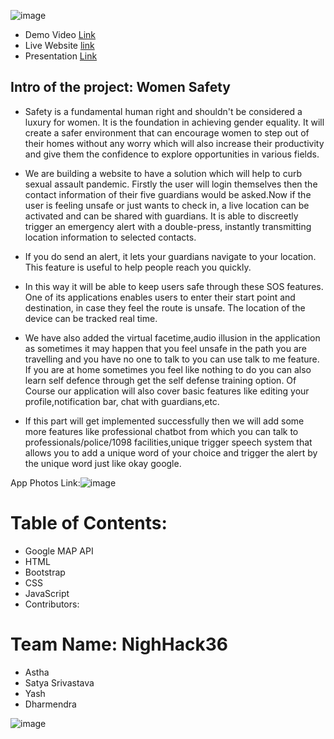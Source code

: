   ![image](https://user-images.githubusercontent.com/78973509/114281861-737b5d00-9a5e-11eb-96ba-42bebbe0b3e1.png) 
  
* Demo Video [Link](https://youtu.be/SXnz1QGLXG8)
* Live Website [link](https://nighthack36.github.io/Rakshak/)
* Presentation [Link](https://drive.google.com/file/d/1VYw9GZCICA5GhzlSiX6PNzCICvWlQY-a/view?usp=sharing)


## Intro of the project: Women Safety

* Safety is a fundamental human right and shouldn't be considered a luxury for women. It is the foundation in achieving gender equality. It will create a safer environment that can encourage women to step out of their homes without any worry which will also increase their productivity and give them the confidence to explore opportunities in various fields.

* We are building a website to have a solution which will help to curb sexual assault pandemic. Firstly the user will login themselves then the contact information of their five guardians would be asked.Now if the user is feeling unsafe or just wants to check in, a live location can be activated and can be shared with guardians. It is able to discreetly trigger an emergency alert with a double-press, instantly transmitting location information to selected contacts.
*  If you do send an alert, it lets your guardians navigate to your location. This feature is useful to help people reach you quickly. 
*  In this way it will be able to keep users safe through these SOS features. One of its applications enables users to enter their start point and destination, in case they feel the route is unsafe. The location of the device can be tracked real time.
*  We have also added the virtual facetime,audio illusion in the application as sometimes it may happen that you feel unsafe in the path you are travelling and you have no one to talk to you can use talk to me feature. If you are at home sometimes you feel like nothing to do you can also learn self defence through get the self defense training option. Of Course our application will also cover basic features like editing your profile,notification bar, chat with guardians,etc.
*   If this part will get implemented successfully then we will add some more features like professional chatbot from which you can talk to professionals/police/1098 facilities,unique trigger speech system that allows you to add a unique word of your choice and trigger the alert by the unique word just like okay google.


App Photos Link:![image](https://user-images.githubusercontent.com/78973509/114292548-d72c7700-9aac-11eb-9ba9-025fb9ee7e0b.png)

# Table of Contents:
* Google MAP API
* HTML
* Bootstrap
* CSS
* JavaScript
* Contributors:


# Team Name: NighHack36

* Astha 
* Satya Srivastava
* Yash
* Dharmendra










![image](https://user-images.githubusercontent.com/78973509/114281861-737b5d00-9a5e-11eb-96ba-42bebbe0b3e1.png)
